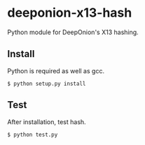 deeponion-x13-hash
===========================

Python module for DeepOnion's X13 hashing.


Install
-------

Python is required as well as gcc.

    $ python setup.py install


Test
-------

After installation, test hash.

    $ python test.py
